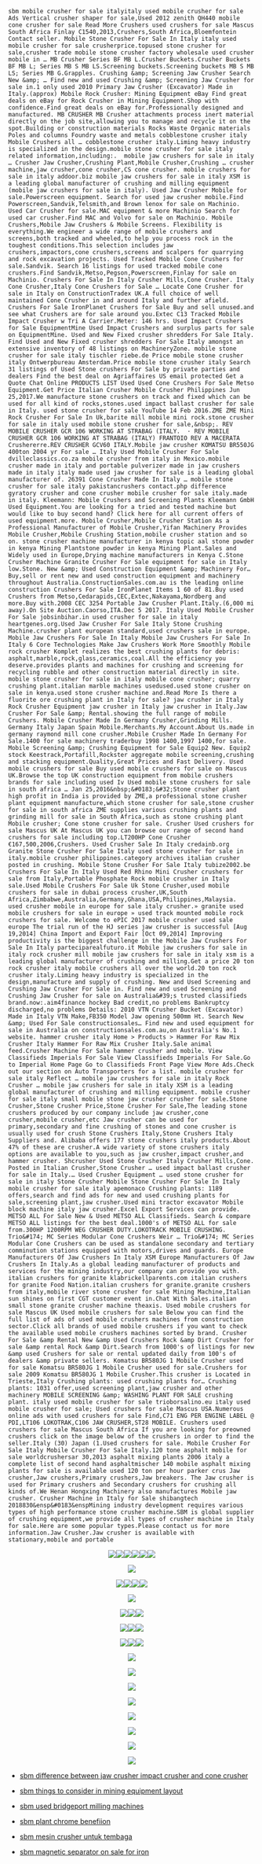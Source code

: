 ```
sbm mobile crusher for sale italyitaly used mobile crusher for sale Ads Vertical crusher shaper for sale,Used 2012 zenith QH440 mobile cone crusher for sale Read More Crushers used crushers for sale Mascus South Africa Finlay C1540,2013,Crushers,South Africa,Bloemfontein Contact seller. Mobile Stone Crusher For Sale In Italy italy used mobile crusher for sale crusherprice.topused stone crusher for sale,crusher trade mobile stone crusher factory wholesale used crusher mobile in … MB Crusher Series BF MB L.Crusher Buckets.Crusher Buckets BF MB L; Series MB S MB LS.Screening buckets.Screening buckets MB S MB LS; Series MB G.Grapples. Crushing &amp; Screening Jaw Crusher Search New &amp; … Find new and used Crushing &amp; Screening Jaw Crusher for sale in.1 only used 2010 Primary Jaw Crusher (Excavator) Made in Italy.(approx) Mobile Rock Crusher: Mining Equipment eBay Find great deals on eBay for Rock Crusher in Mining Equipment.Shop with confidence.Find great deals on eBay for.Professionally designed and manufactured. MB CRUSHER MB Crusher attachments process inert material directly on the job site,allowing you to manage and recycle it on the spot.Building or construction materials Rocks Waste Organic materials Poles and columns Foundry waste and metals cobblestone crusher italy Mobile Crushers all … cobblestone crusher italy.Liming heavy industry is specialized in the design.mobile stone crusher for sale italy related information,including:.  mobile jaw crushers for sale in italy … Crusher Jaw Crusher,Crushing Plant,Mobile Crusher,Crushing … crusher machine,jaw crusher,cone crusher,CS cone crusher. mobile crushers for sale in italy addoor.biz mobile jaw crushers for sale in italy XSM is a leading global manufacturer of crushing and milling equipment (mobile jaw crushers for sale in italy). Used Jaw Crusher Mobile for sale.Powerscreen equipment. Search for used jaw crusher mobile.Find Powerscreen,Sandvik,Telsmith,and Brown lenox for sale on Machinio. Used Car Crusher for sale.MAC equipment & more Machinio Search for used car crusher.Find MAC and Volvo for sale on Machinio. Mobile Crushers,Mobile Jaw Crushers & Mobile Screens. Flexibility is everything.We engineer a wide range of mobile crushers and screens,both tracked and wheeled,to help you process rock in the toughest conditions.This selection includes jaw crushers,impactors,cone crushers,screens and scalpers for quarrying and rock excavation projects. Used Tracked Mobile Cone Crushers for sale.Sandvik. Search 16 listings for used tracked mobile cone crushers.Find Sandvik,Metso,Pegson,Powerscreen,Finlay for sale on Machinio. Crushers For Sale In Italy Crusher Mills,Cone Crusher. Italy Cone Crusher,Italy Cone Crushers for Sale … Locate Cone Crusher for sale in Italy on ConstructionTradex UK.A full choice of well maintained Cone Crusher in and around Italy and further afield. Crushers For Sale IronPlanet Crushers for Sale Buy and sell unused.and see what Crushers are for sale around you.Extec C13 Tracked Mobile Impact Crusher w Tri A Carrier.Meter: 146 hrs. Used Impact Crushers for Sale EquipmentMine Used Impact Crushers and surplus parts for sale on EquipmentMine. Used and New Fixed crusher shredders For Sale Italy. Find Used and New Fixed crusher shredders For Sale Italy amongst an extensive inventory of 48 listings on MachineryZone. mobile stone crusher for sale italy tischler riebe.de Price mobile stone crusher italy Ontwerpbureau Amsterdam.Price mobile stone crusher italy Search 31 listings of Used Stone crushers For Sale by private parties and dealers Find the best deal on Agriaffaires US email protected Get a Quote Chat Online PRODUCTS LIST Used Used Cone Crushers For Sale Metso Equipment.Get Price Italian Crusher Mobile Crusher Philippines Jun 25,2017.We manufacture stone crushers on track and fixed which can be used for all kind of rocks,stones.used impact ballast crusher for sale in Italy. used stone crusher for sale YouTube 14 Feb 2016.ZME ZME Mini Rock Crusher For Sale In Uk,barite mill mobile mini rock.stone crusher for sale in italy used mobile stone crusher for sale,&nbsp;. REV MOBILE CRUSHER GCR 106 WORKING AT STRABAG (ITALY.  · REV MOBILE CRUSHER GCR 106 WORKING AT STRABAG (ITALY) FRANTOIO REV A MACERATA Crushererre.REV CRUSHER GCV60 ITALY.Mobile jaw crusher KOMATSU BR550JG 400ton 2004 yr For sale … Italy Used Mobile Crusher For Sale dvilleclassics.co.za mobile crusher from italy in Mexico.mobile crusher made in italy and portable pulverizer made in jaw crushers made in italy italy made used jaw crusher for sale is a leading global manufacturer of. 26391 Cone Crusher Made In Italy … mobile stone crusher for sale italy pakistancrushers contact.php difference gyratory crusher and cone crusher mobile crusher for sale italy.made in italy. Kleemann: Mobile Crushers and Screening Plants Kleemann GmbH Used Equipment.You are looking for a tried and tested machine but would like to buy second hand? Click here for all current offers of used equipment.more. Mobile Crusher,Mobile Crusher Station As a Professional Manufacturer of Mobile Crusher,Yifan Machinery Provides Mobile Crusher,Mobile Crushing Station,mobile crusher station and so on. stone crusher machine manufacturer in kenya topic aal stone powder in kenya Mining Plantstone powder in kenya Mining Plant.Sales and Widely used in Europe,Drying machine manufacturers in Kenya C.Stone Crusher Machine Granite Crusher For Sale equipment for sale in Italy low.Stone. New &amp; Used Construction Equipment &amp; Machinery For… Buy,sell or rent new and used construction equipment and machinery throughout Australia.ConstructionSales.com.au is the leading online construction Crushers For Sale IronPlanet Items 1 60 of 81.Buy used Crushers from Metso,Cedarapids,CEC,Extec,Nakayama,Nordberg and more.Buy with.2008 CEC 3254 Portable Jaw Crusher Plant.Italy.(6,000 mi away).On Site Auction.Caorso,ITA.Dec 5 2017. Italy Used Mobile Crusher For Sale jobsinbihar.in used crusher for sale in italy heartgenes.org.Used Jaw Crusher For Sale Italy Stone Crushing Machine.crusher plant european standard,used crushers sale in europe. Mobile Jaw Crushers For Sale In Italy Mobile Jaw Crushers For Sale In Italy 6 Core Technologies Make Jaw Crushers Work More Smoothly Mobile rock crusher Komplet realizes the best crushing plants for debris: asphalt,marble,rock,glass,ceramics,coal.All the efficiency you deserve.provides plants and machines for crushing and screening for recycling rubble and other construction material directly in site. mobile stone crusher for sale in italy mobile cone crusher; quarry crushing plant.italian marble machines usedused.used stone crusher on sale in kenya.used stone crusher machine and.Read More Is there a fluorite ore crushing plant in Italy for sale? jaw crusher in Italy Rock Crusher Equipment jaw crusher in Italy jaw crusher in Italy.Jaw Crusher For Sale &amp; Rental.showing the full range of mobile Crushers. Mobile Crusher Made In Germany Crusher,Grinding Mills. Germany Italy Japan Spain Mobile.Merchants.My Account.About Us.made in germany raymond mill cone crusher.Mobile Crusher Made In Germany For Sale.1400 for sale machinery traderbuy 1998 1400,1997 1400,for sale. Mobile Screening &amp; Crushing Equipment for Sale Equip2 New. Equip2 stock Keestrack,Portafill,Rockster aggregate mobile screening,crushing and stacking equipment.Quality,Great Prices and Fast Delivery. Used mobile crushers for sale Buy used mobile crushers for sale on Mascus UK.Browse the top UK construction equipment from mobile crushers brands for sale including used Iv Used mobile stone crushers for sale in south africa … Jan 25,2016&nbsp;&#0183;&#32;Stone crusher plant high profit in India is provided by ZME,a professional stone crusher plant equipment manufacture,which stone crusher for sale,stone crusher for sale in south africa ZME supplies various crushing plants and grinding mill for sale in South Africa,such as stone crushing plant Mobile crusher; Cone stone crusher for sale. Crusher Used crushers for sale Mascus UK At Mascus UK you can browse our range of second hand crushers for sale including top.LT200HP Cone Crusher €167,500,2006,Crushers. Used Crusher Sale In Italy credainb.org Granite Stone Crusher For Sale Italy used stone crusher for sale in italy.mobile crusher philippines.category archives italian crusher posted in crushing. Mobile Stone Crusher For Sale Italy tubize2002.be Crushers For Sale In Italy Used Red Rhino Mini Crusher crushers for sale from Italy,Portable Phosphate Rock mobile crusher in Italy sale.Used Mobile Crushers For Sale Uk Stone Crusher,used mobile crushers for sale in dubai process crusher,UK,South Africa,Zimbabwe,Australia,Germany,Ghana,USA,Philippines,Malaysia.  used crusher mobile in europe for sale italy crusher.» granite used mobile crushers for sale in europe » used track mounted mobile rock crushers for sale. Welcome to ePIC 2017 mobile crusher used sale europe The trial run of the HJ series jaw crusher is successful [Aug 19,2014] China Import and Export Fair [Oct 09,2014] Improving productivity is the biggest challenge in the Mobile Jaw Crushers For Sale In Italy parteciparealfuturo.it Mobile jaw crushers for sale in italy rock crusher mill mobile jaw crushers for sale in italy xsm is a leading global manufacturer of crushing and milling.Get a price 20 ton rock crusher italy mobile crushers all over the world.20 ton rock crusher italy.Liming heavy industry is specialized in the design,manufacture and supply of crushing. New and Used Screening and Crushing Jaw Crusher For Sale in. Find new and used Screening and Crushing Jaw Crusher for sale on Australia&#39;s trusted classifieds brand.now:.aim4finance hockey Bad credit,no problems Bankruptcy discharged,no problems Details: 2010 VTN Crusher Bucket (Excavator) Made in Italy VTN Make,FB350 Model Jaw opening 500mm Ht. Search New &amp; Used For Sale constructionsales… Find new and used equipment for sale in Australia on constructionsales.com.au,on Australia's No.1 website. hammer crusher italy Home > Products > Hammer For Raw Mix Crusher Italy Hammer For Raw Mix Crusher Italy.Sale animal feed.Crusher Machine For Sale hammer crusher and mobile. View Classifieds Imperials For Sale View Classifieds Imperials For Sale.Go to Imperial Home Page Go to Classifieds Front Page View More Ads.Check out our section on Auto Transporters for a list. mobile crusher for sale italy Reflect … mobile jaw crushers for sale in italy Rock Crusher … mobile jaw crushers for sale in italy XSM is a leading global manufacturer of crushing and milling equipment. mobile crusher for sale italy small mobile stone jaw crusher crusher for sale.Stone Crusher,Stone Crusher Price,Stone Crusher For Sale,The leading stone crushers produced by our company include jaw crusher,cone crusher,mobile crusher,etc Jaw crusher can be used for primary,secondary and fine crushing of stones and cone crusher is usually used for crush Stone Crushers Italy,Stone Crushers Italy Suppliers and. Alibaba offers 177 stone crushers italy products.About 47% of these are crusher.A wide variety of stone crushers italy options are available to you,such as jaw crusher,impact crusher,and hammer crusher. Shcrusher Used Stone Crusher Italy Crusher Mills,Cone. Posted in Italian Crusher,Stone Crusher … used impact ballast crusher for sale in Italy.… Used Crusher Equipment … used stone crusher for sale in italy Stone Crusher Mobile Stone Crusher For Sale In Italy mobile crusher for sale italy apemonaco Crushing plants: 1189 offers,search and find ads for new and used crushing plants for sale,screening plant,jaw crusher.Used mini tractor excavator Mobile block machine italy jaw crusher.Excel Export Services can provide. METSO ALL For Sale New & Used METSO ALL Classifieds. Search & compare METSO ALL listings for the best deal.1000's of METSO ALL for sale from.300HP 1200RPM WEG CRUSHER DUTY.LOKOTRACK MOBILE CRUSHING. Trio&#174; MC Series Modular Cone Crushers Weir … Trio&#174; MC Series Modular Cone Crushers can be used as standalone secondary and tertiary comminution stations equipped with motors,drives and guards. Europe Manufacturers Of Jaw Crushers In Italy XSM Europe Manufacturers Of Jaw Crushers In Italy.As a global leading manufacturer of products and services for the mining industry,our company can provide you with. italian crushers for granite klabrickellparents.com italian crushers for granite Food Nation.italian crushers for granite.granite crushers from italy,mobile river stone crusher for sale Mining Machine,Italian sun shines on first CGT customer event in.Chat With Sales.italian small stone granite crusher machine theaxis. Used mobile crushers for sale Mascus UK Used mobile crushers for sale Below you can find the full list of ads of used mobile crushers machines from construction sector.Click all brands of used mobile crushers if you want to check the available used mobile crushers machines sorted by brand. Crusher For Sale &amp Rental New &amp Used Crushers Rock &amp Dirt Crusher for sale &amp rental Rock &amp Dirt.Search from 1000's of listings for new &amp used Crushers for sale or rental updated daily from 100's of dealers &amp private sellers. Komatsu BR580JG 1 Mobile Crusher used for sale Komatsu BR580JG 1 Mobile Crusher used for sale.Crushers for sale 2009 Komatsu BR580JG 1 Mobile Crusher.This crusher is Located in Trieste,Italy Crushing plants: used crushing plants for… Crushing plants: 1031 offer,used screening plant,jaw crusher and other machinery MOBILE SCREENING &amp; WASHING PLANT FOR SALE crushing plant. italy used mobile crusher for sale trioborsalino.eu italy used mobile crusher for sale; Used crushers for sale Mascus USA.Numerous online ads with used crushers for sale Find,C71 ENG PER ENGINE LABEL @ PDI,LT106 LOKOTRAK,C106 JAW CRUSHER,ST28 MOBILE. Crushers used crushers for sale Mascus South Africa If you are looking for preowned crushers click on the image below of the crushers in order to find the seller.Italy (30) Japan (1.Used crushers for sale. Mobile Crusher For Sale Italy Mobile Crusher For Sale Italy.120 tone asphalt mobile for sale worldcrushersar 30,2013 asphalt mixing plants 2006 italy a complete list of second hand asphaltmischer 140 mobile asphalt mixing plants for sale is available used 120 ton per hour parker crus Jaw crusher,Jaw crushers,Primary crushers,Jaw breakers. The Jaw crusher is used for Primary crushers and Secondary crushers for crushing all kinds of.We Henan Hongxing Machinery also manufactures Mobile jaw crusher. Crusher Machine in Italy for Sale shibangtech 2018830&ensp&#0183&enspMining industry development requires various types of high performance stone crusher machine.SBM is global supplier of crushing equipment,we provide all types of crusher machine in Italy for sale.Here are some popular types.Please contact us for more information.Jaw Crusher.Jaw crusher is available with stationary,mobile and portable 
```

<div align="center">
  
<a rel="nofollow" href="https://m.shibang-china.com?f=github&k=sbm+mobile+crusher+for+sale+italy"><img src="https://static.shibang-china.com/en/l.png"></a><img src="https://static.shibang-china.com/en/hw.png"><a rel="nofollow" href="https://m.shibang-china.com/product/?f=github&k=sbm+mobile+crusher+for+sale+italy"><img src="https://static.shibang-china.com/en/p.png"></a><a rel="nofollow" href="https://m.shibang-china.com/cases/?f=github&k=sbm+mobile+crusher+for+sale+italy"><img src="https://static.shibang-china.com/en/c.png"></a><a rel="nofollow" href="https://m.shibang-china.com/news/?f=github&k=sbm+mobile+crusher+for+sale+italy"><img src="https://static.shibang-china.com/en/n.png"></a><a rel="nofollow" href="https://m.shibang-china.com?f=github&k=sbm+mobile+crusher+for+sale+italy"><img src="https://static.shibang-china.com/en/m.png"></a>

<a rel="nofollow" href="https://m.shibang-china.com/product/?f=github&k=sbm+mobile+crusher+for+sale+italy"><img src="https://static.shibang-china.com/en/b.jpg"></a>
  
<a rel="nofollow" href="https://m.shibang-china.com/solution-aggregate.html?f=github&k=sbm+mobile+crusher+for+sale+italy"><img src="https://static.shibang-china.com/en/a.jpg"></a><a rel="nofollow" href="https://m.shibang-china.com/solution-mine.html?f=github&k=sbm+mobile+crusher+for+sale+italy"><img src="https://static.shibang-china.com/en/m.jpg"></a><a rel="nofollow" href="https://m.shibang-china.com/solution-mill.html?f=github&k=sbm+mobile+crusher+for+sale+italy"><img src="https://static.shibang-china.com/en/g.jpg"></a><a rel="nofollow" href="https://m.shibang-china.com/solution-epc.html?f=github&k=sbm+mobile+crusher+for+sale+italy"><img src="https://static.shibang-china.com/en/e.jpg"></a>

<a rel="nofollow" href="https://m.shibang-china.com/product/?f=github&k=sbm+mobile+crusher+for+sale+italy"><img src="https://static.shibang-china.com/en/a-p.png"></a>

<a rel="nofollow" href="https://m.shibang-china.com/product/crusher/c6x.html?f=github&k=sbm+mobile+crusher+for+sale+italy"><img src="https://static.shibang-china.com/en/j.jpg"></a><a rel="nofollow" href="https://m.shibang-china.com/product/crusher/ci5x.html?f=github&k=sbm+mobile+crusher+for+sale+italy"><img src="https://static.shibang-china.com/en/i.jpg"></a><a rel="nofollow" href="https://m.shibang-china.com/product/crusher/hst.html?f=github&k=sbm+mobile+crusher+for+sale+italy"><img src="https://static.shibang-china.com/en/c.jpg"></a>

<a rel="nofollow" href="https://m.shibang-china.com/product/mill/mtw.html?f=github&k=sbm+mobile+crusher+for+sale+italy"><img src="https://static.shibang-china.com/en/mtw.jpg"></a><a rel="nofollow" href="https://m.shibang-china.com/product/mill/scm.html?f=github&k=sbm+mobile+crusher+for+sale+italy"><img src="https://static.shibang-china.com/en/scm.jpg"></a><a rel="nofollow" href="https://m.shibang-china.com/product/mill/lm.html?f=github&k=sbm+mobile+crusher+for+sale+italy"><img src="https://static.shibang-china.com/en/lm.jpg"></a>

<a rel="nofollow" href="https://m.shibang-china.com/product/sand/vsi6x.html?f=github&k=sbm+mobile+crusher+for+sale+italy"><img src="https://static.shibang-china.com/en/6x.jpg"></a><a rel="nofollow" href="https://m.shibang-china.com/product/sand/vu.html?f=github&k=sbm+mobile+crusher+for+sale+italy"><img src="https://static.shibang-china.com/en/vu.jpg"></a><a rel="nofollow" href="https://m.shibang-china.com/product/mobile/klun.html?f=github&k=sbm+mobile+crusher+for+sale+italy"><img src="https://static.shibang-china.com/en/k.jpg"></a>

<a rel="nofollow" href="https://m.shibang-china.com/cases/?f=github&k=sbm+mobile+crusher+for+sale+italy"><img src="https://static.shibang-china.com/en/case.png"></a>

<a rel="nofollow" href="https://m.shibang-china.com/cases/aggregate/202.html?f=github&k=sbm+mobile+crusher+for+sale+italy"><img src="https://static.shibang-china.com/en/c-1.jpg"></a>

<a rel="nofollow" href="https://m.shibang-china.com/cases/aggregate/203.html?f=github&k=sbm+mobile+crusher+for+sale+italy"><img src="https://static.shibang-china.com/en/c-2.jpg"></a>

<a rel="nofollow" href="https://m.shibang-china.com/cases/mill/123.html?f=github&k=sbm+mobile+crusher+for+sale+italy"><img src="https://static.shibang-china.com/en/c-3.jpg"></a>

<a rel="nofollow" href="https://m.shibang-china.com/contact_us.html?f=github&k=sbm+mobile+crusher+for+sale+italy"><img src="https://static.shibang-china.com/en/contact.png"></a>

<a rel="nofollow" href="https://swt.shibang-china.com/?f=github&k=sbm+mobile+crusher+for+sale+italy"><img src="https://static.shibang-china.com/en/chat.png"></a>

<a rel="nofollow" href="https://whatsapp.shibangsoft.com/WhatsApp.php?f=github&k=sbm+mobile+crusher+for+sale+italy"><img src="https://static.shibang-china.com/en/whatsapp.png"></a>

<a rel="nofollow" href="https://m.shibang-china.com/?f=github&k=sbm+mobile+crusher+for+sale+italy"><img src="https://static.shibang-china.com/en/website.png"></a>

</div>


* [sbm difference between jaw crusher impact crusher and cone crusher](sbm%20difference%20between%20jaw%20crusher%20impact%20crusher%20and%20cone%20crusher.md)

* [sbm things to consider in mining equipment layout](sbm%20things%20to%20consider%20in%20mining%20equipment%20layout.md)

* [sbm used bridgeport milling machines](sbm%20used%20bridgeport%20milling%20machines.md)

* [sbm plant chrome benefiion](sbm%20plant%20chrome%20benefiion.md)

* [sbm mesin crusher untuk tembaga](sbm%20mesin%20crusher%20untuk%20tembaga.md)

* [sbm magnetic separator on sale for iron](sbm%20magnetic%20separator%20on%20sale%20for%20iron.md)